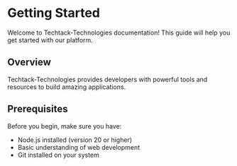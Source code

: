 # Getting Started

Welcome to Techtack-Technologies documentation! This guide will help you get started with our platform.

## Overview

Techtack-Technologies provides developers with powerful tools and resources to build amazing applications.

## Prerequisites

Before you begin, make sure you have:
- Node.js installed (version 20 or higher)
- Basic understanding of web development
- Git installed on your system